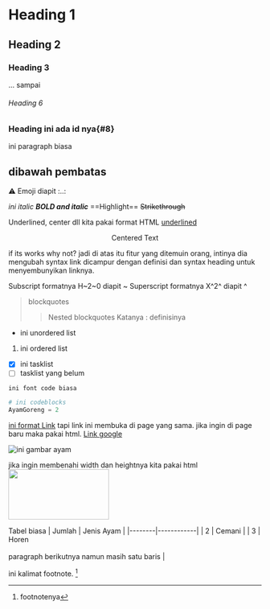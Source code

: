 # Heading 1
## Heading 2
### Heading 3
... sampai
###### Heading 6

### Heading ini ada id nya{#8}

ini paragraph biasa

dibawah pembatas
---


:warning: Emoji diapit :..:

*ini italic*
***BOLD and italic***
==Highlight==
~~Strikethrough~~

Underlined, center dll kita pakai format HTML
<ins>underlined</ins>
<center>Centered Text</center>

[hidden comment]: #
if its works why not? jadi di atas itu fitur yang ditemuin orang, intinya dia mengubah syntax link dicampur dengan definisi dan syntax heading untuk menyembunyikan linknya.

Subscript formatnya H~2~0 diapit ~
Superscript formatnya X^2^ diapit ^

> blockquotes
>> Nested blockquotes
Katanya
: definisinya

- ini unordered list
1. ini ordered list
- [x] ini tasklist
- [ ] tasklist yang belum

`ini font code biasa`

```python
# ini codeblocks
AyamGoreng = 2
```

[ini format Link](www.google.com) tapi link ini membuka di page yang sama.
jika ingin di page baru maka pakai html.
<a href="www.google.com" target="_blank">Link google</a>

![ini gambar ayam](https://th.bing.com/th/id/OIP.fJSlWKWeuR56aS3pdyG3LgHaEO?rs=1&pid=ImgDetMain)

jika ingin membenahi width dan heightnya kita pakai html
<img src="https://th.bing.com/th/id/OIP.fJSlWKWeuR56aS3pdyG3LgHaEO?rs=1&pid=ImgDetMain" width="200" height="100">




Tabel biasa
| Jumlah | Jenis Ayam |
|--------|------------|
| 2 | Cemani |
| 3 | Horen<br><br>paragraph berikutnya namun masih satu baris |

ini kalimat footnote. [^1]
[^1]: footnotenya
